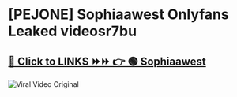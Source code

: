 
 # [PEJONE] Sophiaawest Onlyfans Leaked videosr7bu

## <h2><a href="https://clipsfans.com/Sophiaawest&ref=git">🔗 Click to LINKS ⏩⏩ 👉 🟢 Sophiaawest </a></h2>

<a href="https://clipsfans.com/Sophiaawest&ref=git" rel="nofollow" data-target="animated-image.originalLink"><img src="https://i.ibb.co.com/xMMVF88/686577567.gif" alt="Viral Video Original" style="max-width: 100%; display: inline-block;" data-target="animated-image.originalImage"></a>

